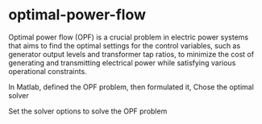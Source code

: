 # optimal-power-flow

Optimal power flow (OPF) is a crucial problem in electric power systems that aims to find the optimal settings for the control variables, such as generator output levels and transformer tap ratios, to minimize the cost of generating and transmitting electrical power while satisfying various operational constraints.

In Matlab, defined the OPF problem, then formulated it, Chose the optimal solver

Set the solver options to solve the OPF problem

